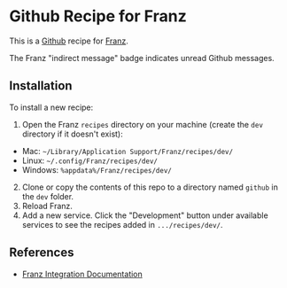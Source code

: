 # Github Recipe for Franz
This is a [Github](https://github.com) recipe for [Franz](https://meetfranz.com).

The Franz "indirect message" badge indicates unread Github messages.

## Installation

To install a new recipe:

1. Open the Franz `recipes` directory on your machine (create the `dev` directory if it doesn't exist):
* Mac: `~/Library/Application Support/Franz/recipes/dev/`
* Linux: `~/.config/Franz/recipes/dev/`
* Windows: `%appdata%/Franz/recipes/dev/`
2. Clone or copy the contents of this repo to a directory named `github` in the `dev` folder.
3. Reload Franz.
4. Add a new service. Click the "Development" button under available services
to see the recipes added in `.../recipes/dev/`.

## References
* [Franz Integration Documentation](https://github.com/meetfranz/plugins/tree/master/docs)
